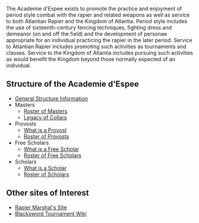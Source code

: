 ---
---

The Academie d'Espee exists to promote the practice and enjoyment of period style combat with the rapier and related weapons as well as service to both Atlantian Rapier and the Kingdom of Atlantia. Period style includes the use of sixteenth-century fencing techniques, fighting dress and demeanor (on and off the field) and the development of personae appropriate for an individual practicing the rapier in the later period. Service to Atlantian Rapier includes promoting such activities as tournaments and classes. Service to the Kingdom of Atlantia includes pursuing such activities as would benefit the Kingdom beyond those normally expected of an individual.

## Structure of the Academie d'Espee

* [General Structure Information](articles/guild)
* Masters
  * [Roster of Masters](masters)
  * [Legacy of Collars](collars)
* Provosts
  * [What is a Provost](articles/guidelines)
  * [Roster of Provosts](provosts)
* Free Scholars
  * [What is a Free Scholar](articles/freescholar-2)
  * [Roster of Free Scholars](fs)
* Scholars
  * [What is a Scholar](articles/scholar)
  * [Roster of Scholars](scholars)

## Other sites of Interest
* [Rapier Marshal's Site](http://rapier.atlantia.sca.org/)
* [Blacksword Tournament Wiki](https://www.wiki.atlantia.sca.org/index.php?title=Blacksword_Tournament)

